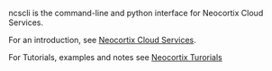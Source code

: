 ncscli is the command-line and python interface for Neocortix Cloud Services.

For an introduction, see [Neocortix Cloud Services](https://www.neocortix.com/cloud).

For Tutorials, examples and notes see [Neocortix Turorials](https://neocortix.com/tutorials)